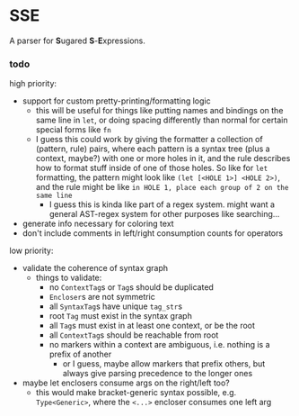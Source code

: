 # SSE

A parser for **S**ugared **S**-**E**xpressions.

### todo
high priority:
* support for custom pretty-printing/formatting logic
  * this will be useful for things like putting names and bindings on the same line in `let`, or doing spacing differently than normal for certain special forms like `fn`
  * I guess this could work by giving the formatter a collection of (pattern, rule) pairs, where each pattern is a syntax tree (plus a context, maybe?) with one or more holes in it, and the rule describes how to format stuff inside of one of those holes. So like for `let` formatting, the pattern might look like `(let [<HOLE 1>] <HOLE 2>)`, and the rule might be like `in HOLE 1, place each group of 2 on the same line`
    * I guess this is kinda like part of a regex system. might want a general AST-regex system for other purposes like searching...
* generate info necessary for coloring text
* don't include comments in left/right consumption counts for operators

low priority:
* validate the coherence of syntax graph
  * things to validate:
    * no `ContextTag`s or `Tag`s should be duplicated
    * `Encloser`s are not symmetric
    * all `SyntaxTag`s have unique `tag_str`s
    * root `Tag` must exist in the syntax graph
    * all `Tag`s must exist in at least one context, or be the root
    * all `ContextTag`s should be reachable from root
    * no markers within a context are ambiguous, i.e. nothing is a prefix of another
      * or I guess, maybe allow markers that prefix others, but always give parsing precedence to the longer ones
* maybe let enclosers consume args on the right/left too?
  * this would make bracket-generic syntax possible, e.g. `Type<Generic>`, where the `<...>` encloser consumes one left arg
